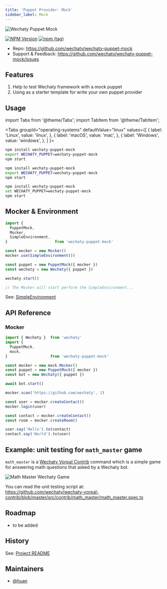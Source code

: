 ```yaml
---
title: 'Puppet Provider: Mock'
sidebar_label: Mock
---
```


![Wechaty Puppet Mock](https://raw.githubusercontent.com/wechaty/wechaty-puppet-mock/HEAD/docs/images/mock.png)

[![NPM Version](https://badge.fury.io/js/wechaty-puppet-mock.svg)](https://badge.fury.io/js/wechaty-puppet-mock)
[![npm (tag)](https://img.shields.io/npm/v/wechaty-puppet-mock/next.svg)](https://www.npmjs.com/package/wechaty-puppet-mock?activeTab=versions)

- Repo: <https://github.com/wechaty/wechaty-puppet-mock>
- Support & Feedback: <https://github.com/wechaty/wechaty-puppet-mock/issues>

## Features

1. Help to test Wechaty framework with a mock puppet
1. Using as a starter template for write your own puppet provider

## Usage

<!-- MDX import -->
import Tabs from '@theme/Tabs';
import TabItem from '@theme/TabItem';

<Tabs
  groupId="operating-systems"
  defaultValue="linux"
  values={[
    { label: 'Linux',   value: 'linux', },
    { label: 'macOS',   value: 'mac', },
    { label: 'Windows', value: 'windows', },
  ]
}>

<TabItem value="linux">

```sh
npm install wechaty-puppet-mock
export WECHATY_PUPPET=wechaty-puppet-mock
npm start
```

</TabItem>
<TabItem value="mac">

```sh
npm install wechaty-puppet-mock
export WECHATY_PUPPET=wechaty-puppet-mock
npm start
```

</TabItem>
<TabItem value="windows">

```sh
npm install wechaty-puppet-mock
set WECHATY_PUPPET=wechaty-puppet-mock
npm start
```

</TabItem>
</Tabs>

## Mocker & Environment

```ts
import {
  PuppetMock,
  Mocker,
  SimpleEnvironment,
}                     from 'wechaty-puppet-mock'

const mocker = new Mocker()
mocker.use(SimpleEnvironment())

const puppet = new PuppetMock({ mocker })
const wechaty = new Wechaty({ puppet })

wechaty.start()

// The Mocker will start perform the SimpleEnvironment...
```

See: [SimpleEnvironment](https://github.com/wechaty/wechaty-puppet-mock/blob/master/src/mock/environment.ts)

## API Reference

### Mocker

```ts
import { Wechaty }  from 'wechaty'
import { 
  PuppetMock,
  mock,
}                   from 'wechaty-puppet-mock'

const mocker = new mock.Mocker()
const puppet = new PuppetMock({ mocker })
const bot = new Wechaty({ puppet })

await bot.start()

mocker.scan('https://github.com/wechaty', 1)

const user = mocker.createContact()
mocker.login(user)

const contact = mocker.createContact()
const room = mocker.createRoom()

user.say('Hello').to(contact)
contact.say('World').to(user)
```

## Example: unit testing for `math_master` game

`math_master` is a [Wechaty Vorpal Contrib](https://github.com/wechaty/wechaty-vorpal-contrib) command which is a simple game for answering math questions that asked by a Wechaty bot.

![Math Master Wechaty Game](https://raw.githubusercontent.com/wechaty/wechaty-vorpal-contrib/HEAD/docs/images/math-master.png)

You can read the unit testing script at: <https://github.com/wechaty/wechaty-vorpal-contrib/blob/master/src/contrib/math_master/math_master.spec.ts>

## Roadmap

- to be added

## History

See: [Project README](https://github.com/wechaty/wechaty-puppet-mock#history)

## Maintainers

- [@huan](https://wechaty.js.org/contributors/huan)
